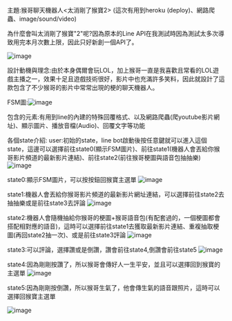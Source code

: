 主題:猴哥聊天機器人<太消剛了猴寶2>   (這次有用到heroku (deploy)、網路爬蟲、image/sound/video)

為什麼會叫太消剛了猴寶"2"呢?因為原本的Line API在我測試時因為測試太多次導致用完本月次數上限，因此只好新創一個API了。

![image](https://user-images.githubusercontent.com/79431564/147877585-508ff645-59f1-4455-9318-e0c14c1bd07a.png)

設計動機與理念:由於本身偶爾會玩LOL，加上猴哥一直是我喜歡且常看的LOL遊戲主播之一，效果十足且遊戲技術很好，影片中也充滿許多笑料，因此就設計了這款包含了不少猴哥的影片中常常出現的梗的聊天機器人。

FSM圖:![image](https://user-images.githubusercontent.com/79431564/147877691-c8875f46-2147-4917-9bbf-d84653aa7203.png)

包含的元素:有用到line的內建的特殊回覆格式、以及網路爬蟲(爬youtube影片網址)、顯示圖片、播放音檔(Audio)、回覆文字等功能

各個state介紹:
user:初始的state，line bot啟動後按任意鍵就可以進入這個state，這邊可以選擇前往state0(顯示FSM圖片)、前往state1(機器人會丟給你猴哥影片頻道的最新影片連結)、前往state2(前往猴哥梗圖與語音包抽抽樂)
![image](https://user-images.githubusercontent.com/79431564/147877808-f84bbb60-ef81-4dbc-9700-bafc5b42b71a.png)


state0:顯示FSM圖片，可以按按鈕回猴寶主選單
![image](https://user-images.githubusercontent.com/79431564/147877822-454a0584-eba5-4931-b854-dc8677ae03ae.png)



state1:機器人會丟給你猴哥影片頻道的最新影片網址連結，可以選擇前往state2去抽抽樂或是前往state3去評論
![image](https://user-images.githubusercontent.com/79431564/147877912-44a4257f-3a55-4ab1-b052-d4ac2ea113df.png)


state2:機器人會隨機抽給你猴哥的梗圖+猴哥語音包(有配套過的，一個梗圖都會搭配相對應的語音)，這時可以選擇前往state1去獲取最新影片連結、重複抽取梗圖(再回state2抽一次)、或是前往state3評論
![image](https://user-images.githubusercontent.com/79431564/147877919-f040dfbf-adba-4d9a-90a4-a1d9dd57cb9c.png)



state3:可以評論，選擇讚或是倒讚，讚會前往state4,倒讚會前往state5
![image](https://user-images.githubusercontent.com/79431564/147877924-56962380-6cd4-43ff-92b9-2426cf410d19.png)


state4:因為剛剛按讚了，所以猴哥會傳好人一生平安，並且可以選擇回到猴寶的主選單
![image](https://user-images.githubusercontent.com/79431564/147877985-f6075606-74bc-4ce5-977f-74d9002f8a5d.png)


state5:因為剛剛按倒讚，所以猴哥生氣了，他會傳生氣的語音跟照片，這時可以選擇回猴寶主選單

![image](https://user-images.githubusercontent.com/79431564/147878073-c2d7524b-38bb-431b-8611-6ca4f6cf915a.png)


